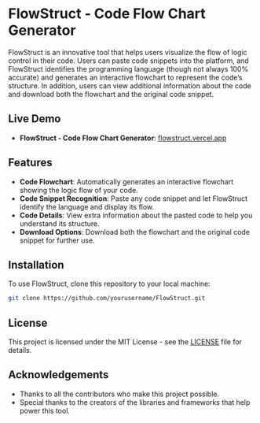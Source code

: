 # FlowStruct - Code Flow Chart Generator

FlowStruct is an innovative tool that helps users visualize the flow of logic control in their code. Users can paste code snippets into the platform, and FlowStruct identifies the programming language (though not always 100% accurate) and generates an interactive flowchart to represent the code’s structure. In addition, users can view additional information about the code and download both the flowchart and the original code snippet.

## Live Demo
- **FlowStruct - Code Flow Chart Generator**: [flowstruct.vercel.app](https://flowstruct.vercel.app)

## Features
- **Code Flowchart**: Automatically generates an interactive flowchart showing the logic flow of your code.
- **Code Snippet Recognition**: Paste any code snippet and let FlowStruct identify the language and display its flow.
- **Code Details**: View extra information about the pasted code to help you understand its structure.
- **Download Options**: Download both the flowchart and the original code snippet for further use.

## Installation

To use FlowStruct, clone this repository to your local machine:

```bash
git clone https://github.com/yourusername/FlowStruct.git

```
## License

This project is licensed under the MIT License - see the [LICENSE](LICENSE) file for details.

## Acknowledgements

- Thanks to all the contributors who make this project possible.
- Special thanks to the creators of the libraries and frameworks that help power this tool.
